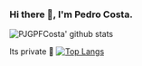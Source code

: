 ### Hi there 👋, I'm Pedro Costa.

<!--
**PJGPFCosta/PJGPFCosta** is a ✨ _special_ ✨ repository because its `README.md` (this file) appears on your GitHub profile.

Here are some ideas to get you started:

- 🔭 I’m currently working on ...
- 🌱 I’m currently learning ...
- 👯 I’m looking to collaborate on ...
- 🤔 I’m looking for help with ...
- 💬 Ask me about ...
- 📫 How to reach me: ...
- 😄 Pronouns: ...
- ⚡ Fun fact: ...
-->
![PJGPFCosta' github stats](https://github-readme-stats.vercel.app/api?username=PJGPFCosta&count_private=true&include_all_commits=true&show_icons=true&theme=radical)

Its private 🖕
[![Top Langs](https://github-readme-stats.vercel.app/api/top-langs/?username=PJGPFCosta&langs_count=4&theme=radical&hide=html)](https://github.com/anuraghazra/github-readme-stats)
